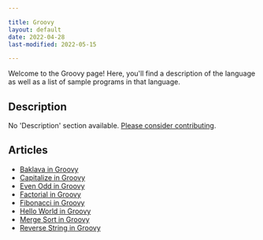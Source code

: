 ```yaml
---

title: Groovy
layout: default
date: 2022-04-28
last-modified: 2022-05-15

---
```


Welcome to the Groovy page! Here, you'll find a description of the language as well as a list of sample programs in that language.

## Description

No 'Description' section available. [Please consider contributing](https://github.com/TheRenegadeCoder/sample-programs-website).

## Articles

- [Baklava in Groovy](https://sampleprograms.io/projects/baklava/groovy)
- [Capitalize in Groovy](https://sampleprograms.io/projects/capitalize/groovy)
- [Even Odd in Groovy](https://sampleprograms.io/projects/even-odd/groovy)
- [Factorial in Groovy](https://sampleprograms.io/projects/factorial/groovy)
- [Fibonacci in Groovy](https://sampleprograms.io/projects/fibonacci/groovy)
- [Hello World in Groovy](https://sampleprograms.io/projects/hello-world/groovy)
- [Merge Sort in Groovy](https://sampleprograms.io/projects/merge-sort/groovy)
- [Reverse String in Groovy](https://sampleprograms.io/projects/reverse-string/groovy)